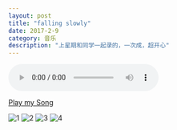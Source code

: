 ```yaml
---
layout: post
title: "falling slowly"
date: 2017-2-9
category: 音乐
description: "上星期和同学一起录的，一次成，超开心"
---
```


<audio controls="controls">
  <source src="/assets/falling.mp3" type="audio/mp3" />
Your browser does not support this audio format.
</audio>

<a href="/assets/falling.mp3">Play my Song</a>
<script type="text/javascript" src="http://mediaplayer.yahoo.com/js">
</script>

![1](http://wx3.sinaimg.cn/mw690/8db2c8cbgy1fcl88phzoyj20qo0zk0v7.jpg)
![2](http://wx3.sinaimg.cn/mw690/8db2c8cbgy1fcl89c5hjfj20pg0sxjw7.jpg)
![3](http://wx2.sinaimg.cn/mw690/8db2c8cbgy1fcl891vtg2j211i11itn8.jpg)
![4](http://wx3.sinaimg.cn/mw690/8db2c8cbgy1fcl88mkt1dj20zk0qojtm.jpg)
